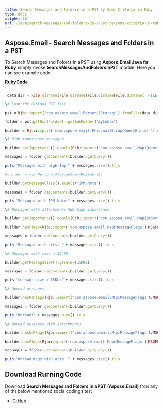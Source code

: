 ```yaml
---
title: Search Messages and Folders in a PST by Some Criteria in Ruby
type: docs
weight: 80
url: /java/search-messages-and-folders-in-a-pst-by-some-criteria-in-ruby/
---
```


## **Aspose.Email - Search Messages and Folders in a PST**
To Search Messages and Folders in a PST using **Aspose.Email Java for Ruby**, simply invoke **SearchMessagesAndFoldersInPST** module. Here you can see example code.

**Ruby Code**

```ruby

 data_dir = File.dirname(File.dirname(File.dirname(File.dirname(__FILE__)))) + '/data/'

\# Load the Outlook PST file

pst = Rjb::import('com.aspose.email.PersonalStorage').fromFile(data_dir + "sample.pst")

folder = pst.getRootFolder().getSubFolder("myInbox")

builder = Rjb::import('com.aspose.email.PersonalStorageQueryBuilder').new

\# High importance messages

builder.getImportance().equals(Rjb::import('com.aspose.email.MapiImportance').High)

messages = folder.getContents(builder.getQuery())

puts "Messages with High Imp:" + messages.size().to_s

#builder = new PersonalStorageQueryBuilder();

builder.getMessageClass().equals("IPM.Note")

messages = folder.getContents(builder.getQuery())

puts "Messages with IPM.Note:" + messages.size().to_s

\# Messages with attachments AND high importance

builder.getImportance().equals(Rjb::import('com.aspose.email.MapiImportance').High)

builder.hasFlags(Rjb::import('com.aspose.email.MapiMessageFlags').MSGFLAG_HASATTACH)

messages = folder.getContents(builder.getQuery())

puts "Messages with atts: " + messages.size().to_s

\# Messages with size > 15 KB

builder.getMessageSize().greater(15000)

messages = folder.getContents(builder.getQuery())

puts "messags size > 15Kb:" + messages.size().to_s

\# Unread messages

builder.hasNoFlags(Rjb::import('com.aspose.email.MapiMessageFlags').MSGFLAG_READ)

messages = folder.getContents(builder.getQuery())

puts "Unread:" + messages.size().to_s

\# Unread messages with attachments

builder.hasNoFlags(Rjb::import('com.aspose.email.MapiMessageFlags').MSGFLAG_READ)

builder.hasFlags(Rjb::import('com.aspose.email.MapiMessageFlags').MSGFLAG_HASATTACH)

messages = folder.getContents(builder.getQuery())

puts "Unread msgs with atts: " + messages.size().to_s

```
## **Download Running Code**
Download **Search Messages and Folders in a PST (Aspose.Email)** from any of the below mentioned social coding sites:

- [GitHub](https://github.com/aspose-email/Aspose.Email-for-Java/blob/master/Plugins/Aspose_Email_Java_for_Ruby/lib/asposeemailjava/Outlook/searchmessagesandfoldersinpst.rb)
